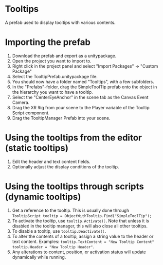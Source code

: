 # Tooltips
A prefab used to display tooltips with various contents.

# Importing the prefab
1. Download the prefab and export as a unitypackage.
2. Open the project you want to import to.
3. Right click in the project panel and select "Import Packages" -> "Custom Package"
4. Select the TooltipPrefab.unitypackage file.
5. You should now have a folder named "Tooltips", with a few subfolders.
6. In the "Prefabs"-folder, drag the SimpleToolTip prefab onto the object in the hierarchy you want to have a tooltip.
7. Select the "CenterEyeAnchor" in the scene tab as the Canvas Event Camera.
8. Drag the XR Rig from your scene to the Player variable of the Tooltip Script component.
9. Drag the TooltipManager Prefab into your scene.

# Using the tooltips from the editor (static tooltips)
1. Edit the header and text content fields.
2. Optionally adjust the display conditions of the tooltip.

# Using the tooltips through scripts (dynamic tooltips)
1. Get a reference to the tooltip. This is usually done through `TooltipScript tooltip = ObjectWithTooltip.Find("SimpleToolTip");`
2. To activate the tooltip, use `tooltip.Activate()`. Note that unless it is disabled in the tooltip manager, this will also close all other tooltips.
3. To disable a tooltip, use `tooltip.Deactivate()`.
4. To alter the contents of a tooltip, assign a string value to the header or text content. Examples: `tooltip.TextContent = "New Tooltip Content"` `tooltip.Header = "New Tooltip Header"`.
5. Any alterations to content, position, or activation status will update dynamically while running.